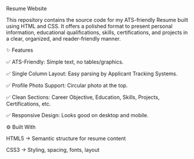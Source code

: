 Resume Website

This repository contains the source code for my ATS-friendly Resume built using HTML and CSS.
It offers a polished format to present personal information, educational qualifications, skills, certifications, and projects in a clear, organized, and reader-friendly manner.

✨ Features

✅ ATS-Friendly: Simple text, no tables/graphics.

✅ Single Column Layout: Easy parsing by Applicant Tracking Systems.

✅ Profile Photo Support: Circular photo at the top.

✅ Clean Sections: Career Objective, Education, Skills, Projects, Certifications, etc.

✅ Responsive Design: Looks good on desktop and mobile.


⚙️ Built With

HTML5 → Semantic structure for resume content

CSS3 → Styling, spacing, fonts, layout
